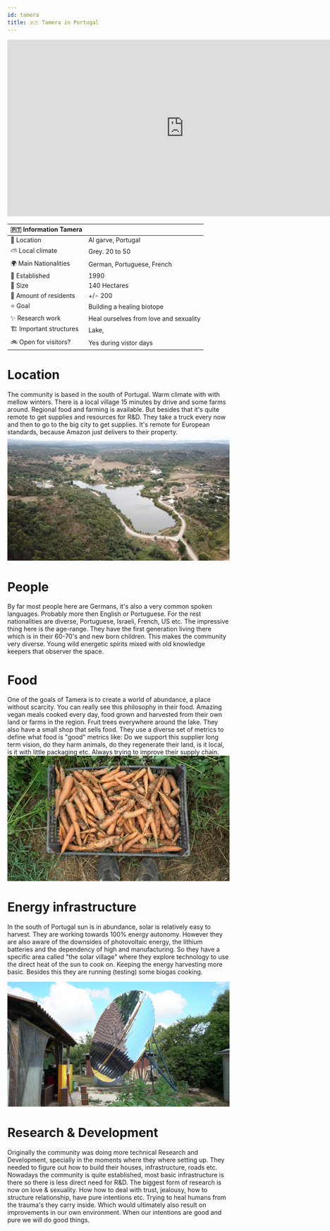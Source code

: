 ```yaml
---
id: tamera
title: 🇵🇹 Tamera in Portugal
---
```


<div class="videocontainer">
  <iframe width="800" height="400" src="https://www.youtube.com/embed/qAzK5ACSHmU" frameborder="0" allow="accelerometer; autoplay; encrypted-media; gyroscope; picture-in-picture" allowfullscreen></iframe>
</div>

🇵🇹 Information Tamera|     |
---                       | ---|
📍 Location                  | Al garve, Portugal   |
⛅️ Local climate             | Grey. 20 to 50   |
🌍 Main Nationalities        | German, Portuguese, French  |
🚩 Established               | 1990 |
🌳 Size                      | 140 Hectares |
🙂 Amount of residents       | +/- 200   |
⭐️ Goal                      | Building a healing biotope   |
✨ Research work             | Heal ourselves from love and sexuality  |
🏗 Important structures      | Lake,    |
🚲 Open for visitors?        | Yes during vistor days   |


# Location
The community is based in the south of Portugal. Warm climate with with mellow winters. There is a local village 15 minutes by drive and some farms around. Regional food and farming is available. But besides that it's quite remote to get supplies and resources for R&D. They take a truck every now and then to go to the big city to get supplies. It's remote for European standards, because Amazon just delivers to their property.
<img src="../assets/research/tamera-location.jpg"/>

# People
By far most people here are Germans, it's also a very common spoken languages. Probably more then English or Portuguese. For the rest nationalities are diverse, Portuguese, Israeli, French, US etc. The impressive thing here is the age-range. They have the first generation living there which is in their 60-70's and new born children. This makes the community very diverse. Young wild energetic spirits mixed with old knowledge keepers that observer the space.

# Food
One of the goals of Tamera is to create a world of abundance, a place without scarcity. You can really see this philosophy in their food. Amazing vegan meals cooked every day, food grown and harvested from their own land or farms in the region. Fruit trees everywhere around the lake. They also have a small shop that sells food. They use a diverse set of metrics to define what food is "good" metrics like: Do we support this supplier long term vision, do they harm animals, do they regenerate their land, is it local, is it with little packaging etc. Always trying to improve their supply chain.
<img src="../assets/research/tamera-harvest.jpg"/>

# Energy infrastructure
In the south of Portugal sun is in abundance, solar is relatively easy to harvest. They are working towards 100% energy autonomy.  However they are also aware of the downsides of photovoltaic energy, the lithium batteries and the dependency of high and manufacturing. So they have a specific area called "the solar village" where they explore technology to use the direct heat of the sun to cook on. Keeping the energy harvesting more basic. Besides this they are running (testing) some biogas cooking.

<img src="../assets/research/tamera-solar.jpg"/>

# Research & Development
Originally the community was doing more technical Research and Development, specially in the moments where they where setting up. They needed to figure out how to build their houses, infrastructure, roads etc. Nowadays the community is quite established, most basic infrastructure is there so there is less direct need for R&D. The biggest form of research is now on love & sexuality. How how to deal with trust, jealousy, how to structure relationship, have pure intentions etc. Trying to heal humans from the trauma's they carry inside. Which would ultimately also result on improvements in our own environment. When our intentions are good and pure we will do good things.
